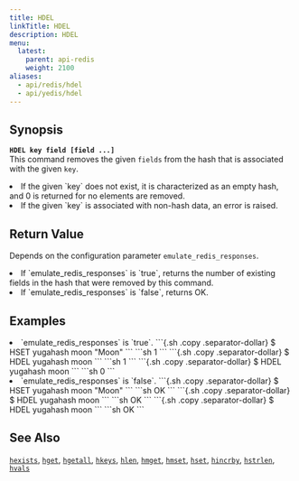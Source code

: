 ```yaml
---
title: HDEL
linkTitle: HDEL
description: HDEL
menu:
  latest:
    parent: api-redis
    weight: 2100
aliases:
  - api/redis/hdel
  - api/yedis/hdel
---
```


## Synopsis
<b>`HDEL key field [field ...]`</b><br>
This command removes the given `fields` from the hash that is associated with the given `key`.

<li>If the given `key` does not exist, it is characterized as an empty hash, and 0 is returned for no elements are removed.</li>
<li>If the given `key` is associated with non-hash data, an error is raised.</li>

## Return Value
Depends on the configuration parameter `emulate_redis_responses`.
<li>
If `emulate_redis_responses` is `true`, returns
the number of existing fields in the hash that were removed by this command.
</li>
<li>
If `emulate_redis_responses` is `false`, returns OK.
</li>


## Examples
<li> `emulate_redis_responses` is `true`.
```{.sh .copy .separator-dollar}
$ HSET yugahash moon "Moon"
```
```sh
1
```
```{.sh .copy .separator-dollar}
$ HDEL yugahash moon
```
```sh
1
```
```{.sh .copy .separator-dollar}
$ HDEL yugahash moon
```
```sh
0
```
</li>

<li> `emulate_redis_responses` is `false`.
```{.sh .copy .separator-dollar}
$ HSET yugahash moon "Moon"
```
```sh
OK
```
```{.sh .copy .separator-dollar}
$ HDEL yugahash moon
```
```sh
OK
```
```{.sh .copy .separator-dollar}
$ HDEL yugahash moon
```
```sh
OK
```
</li>

## See Also
[`hexists`](../hexists/), [`hget`](../hget/), [`hgetall`](../hgetall/), [`hkeys`](../hkeys/), [`hlen`](../hlen/), [`hmget`](../hmget/), [`hmset`](../hmset/), [`hset`](../hset/), [`hincrby`](../hincrby/), [`hstrlen`](../hstrlen/), [`hvals`](../hvals/)
